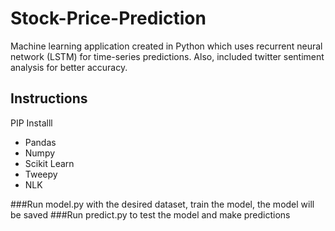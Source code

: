 # Stock-Price-Prediction
Machine learning application created in Python which uses recurrent neural network (LSTM) for time-series predictions. Also, included twitter sentiment analysis for better accuracy.

## Instructions
PIP Installl
- Pandas
- Numpy
- Scikit Learn
- Tweepy
- NLK

###Run model.py with the desired dataset, train the model, the model will be saved
###Run predict.py to test the model and make predictions
